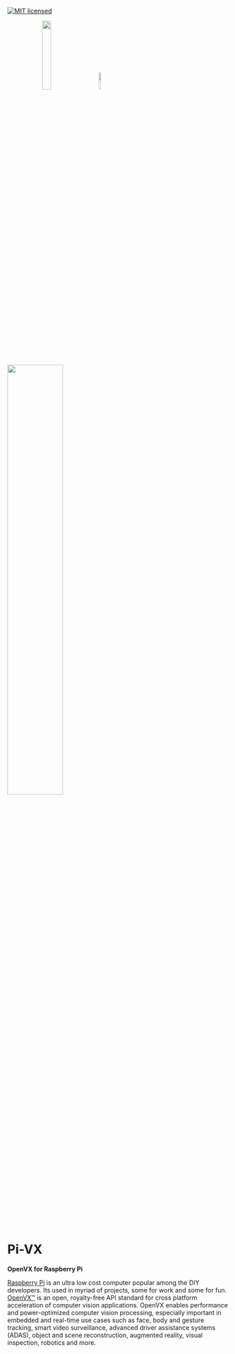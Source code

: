 [![MIT licensed](https://img.shields.io/badge/license-MIT-blue.svg)](https://opensource.org/licenses/MIT)

<p align="left">  &nbsp; &nbsp; &nbsp; &nbsp; &nbsp; &nbsp; &nbsp; &nbsp; &nbsp; &nbsp;  <img width="20%" src="https://www.raspberrypi.org/app/uploads/2018/03/RPi-Logo-Reg-SCREEN.png" /> &nbsp; &nbsp; &nbsp;   <img width="10%" src="https://svgsilh.com/svg/156116.svg"/> &nbsp; &nbsp;  &nbsp; &nbsp; &nbsp; <img width="50%" src="https://upload.wikimedia.org/wikipedia/en/thumb/d/dd/OpenVX_logo.svg/1920px-OpenVX_logo.svg.png"/> </p> 

# Pi-VX
**OpenVX for Raspberry Pi**

[Raspberry Pi](https://www.raspberrypi.org) is an ultra low cost computer popular among the DIY developers. Its used in myriad of projects, some for work and some for fun. [OpenVX™](https://www.khronos.org/openvx/) is an open, royalty-free API standard for cross platform acceleration of computer vision applications. OpenVX enables performance and power-optimized computer vision processing, especially important in embedded and real-time use cases such as face, body and gesture tracking, smart video surveillance, advanced driver assistance systems (ADAS), object and scene reconstruction, augmented reality, visual inspection, robotics and more.
